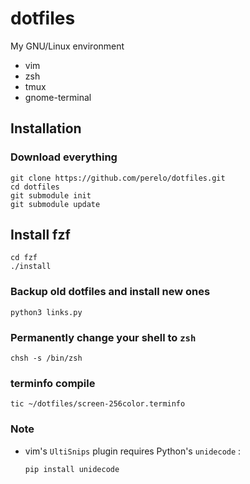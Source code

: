 dotfiles
========

My GNU/Linux environment

* vim
* zsh
* tmux
* gnome-terminal

Installation
------------

### Download everything

    git clone https://github.com/perelo/dotfiles.git
    cd dotfiles
    git submodule init
    git submodule update

## Install fzf

    cd fzf
    ./install

### Backup old dotfiles and install new ones

    python3 links.py

### Permanently change your shell to `zsh`

    chsh -s /bin/zsh

### terminfo compile

    tic ~/dotfiles/screen-256color.terminfo

### Note

* vim's `UltiSnips` plugin requires Python's `unidecode` :

    `pip install unidecode`
